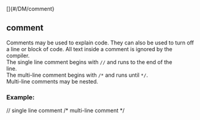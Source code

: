 []{#/DM/comment}    
## comment    
Comments may be used to explain code. They can also be used to turn off    
a line or block of code. All text inside a comment is ignored by the    
compiler.    
The single line comment begins with `//` and runs to the end of the    
line.    
The multi-line comment begins with `/*` and runs until `*/`.    
Multi-line comments may be nested.    
### Example:    
// single line comment /\* multi-line comment \*/  